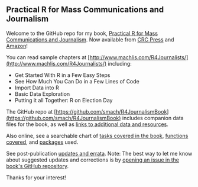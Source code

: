 ## Practical R for Mass Communications and Journalism

Welcome to the GitHub repo for my book, [Practical R for Mass Communications and Journalism](https://www.crcpress.com/Practical-R-for-Mass-Communication-and-Journalism/Machlis/p/book/9781138726918). Now available from [CRC Press](https://www.crcpress.com/Practical-R-for-Mass-Communication-and-Journalism/Machlis/p/book/9781138726918) and [Amazon](https://www.amazon.com/Practical-Mass-Communication-Journalism-Chapman/dp/1138726915/)!

You can read sample chapters at [http://www.machlis.com/R4Journalists/](http://www.machlis.com/R4Journalists/) including:

* Get Started With R in a Few Easy Steps
* See How Much You Can Do in a Few Lines of Code
* Import Data into R
* Basic Data Exploration
* Putting it all Together: R on Election Day

The GitHub repo at [https://github.com/smach/R4JournalismBook](https://github.com/smach/R4JournalismBook) includes companion data files for the book, as well as [links to additional data and resources](https://smach.github.io/R4JournalismBook/booklinks.html). 

Also online, see a searchable chart of [tasks covered in the book](HowDoI.html), [functions covered](https://smach.github.io/R4JournalismBook/functions.html), and [packages](https://smach.github.io/R4JournalismBook/packages.html) used.

See post-publication [updates and errata](https://github.com/smach/R4JournalismBook/Updates.html). Note: The best way to let me know about suggested updates and corrections is by [opening an issue in the book's GitHub repository](https://github.com/smach/R4JournalismBook/issues).

Thanks for your interest!

